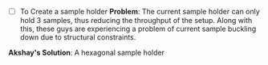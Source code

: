 - [ ] To Create a sample holder
**Problem**: The current sample holder can only hold 3 samples, thus reducing the throughput of the setup.
Along with this, these guys are experiencing a problem of current sample buckling down due to structural constraints.

**Akshay's Solution**: A hexagonal sample holder
